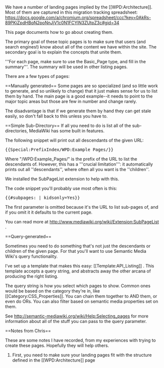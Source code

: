 We have a number of landing pages implied by the [[WPD:Architecture]]. Most of them are captured in this migration tracking spreadsheet: https://docs.google.com/a/chromium.org/spreadsheet/ccc?key=0AkRs-89PKiZpdHBqN2poNnJjV1c0N1FCYlN3ZUtpZ3c#gid=34

This page documents how to go about creating them.

The primary goal of these topic pages is to make sure that users (and search engines!) know about all of the content we have within the site. The secondary goal is to explain the concepts that unite them.

'''For each page, make sure to use the Basic_Page type, and fill in the summary'''. The summary will be used in other listing pages.

There are a few types of pages:

==Manually generated==
Some pages are so specialized (and so little work to generate, and so unlikely to change) that it just makes sense for us to list them by hand. The main page is a good example--it needs to point to the major topic areas but those are few in number and change rarely.

The disadvantage is that if we generate them by hand they can get stale easily, so don't fall back to this unless you have to.

==Simple Sub-Directory==
If all you need to do is list all of the sub-directories, MediaWiki has some built in features.

The following snippet will print out all descendants of the given URL:
<pre>
{{Special:PrefixIndex/WPD:Example_Pages/}}
</pre>
Where "/WPD:Example_Pages/" is the prefix of the URL to list the descendants of. However, this has a '''crucial limitation''': it automatically prints out all ''descendants'', where often all you want is the ''children''.

We installed the SubPageList extension to help with this.

The code snippet you'll probably use most often is this: 
<pre>
{{#subpages: | kidsonly=Yes}}
</pre>

The first parameter is omitted because it's the URL to list sub-pages of, and if you omit it it defaults to the current page.

You can read more at http://www.mediawiki.org/wiki/Extension:SubPageList .

==Query-generated==

Sometimes you need to do something that's not just the descendants or children of the given page. For that you'll want to use Semantic Media Wiki's query functionality.

I've set up a template that makes this easy: [[Template:API_Listing]] . This template accepts a query string, and abstracts away the other arcana of producing the right listing.

The query string is how you select which pages to show. Common ones would be based on the category they're in, like <nowiki>[[Category:CSS_Properties]]</nowiki>. You can chain them together to AND them, or even do ORs. You can also filter based on semantic media properties set on them.

See http://semantic-mediawiki.org/wiki/Help:Selecting_pages for more information about all of the stuff you can pass to the query parameter.

==Notes from Chris==

These are some notes I have recorded, from my experiences with trying to create these pages. Hopefully they will help others.

<ol>

<li>
First, you need to make sure your landing pages fit with the structure defined in the [[WPD:Architecture]] page
</li>

</ol>